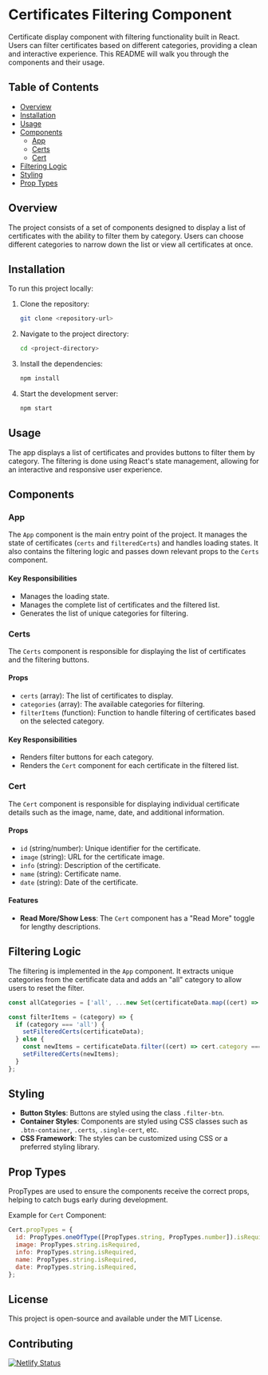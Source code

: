 # Certificates Filtering Component

Certificate display component with filtering functionality built in React. Users can filter certificates based on different categories, providing a clean and interactive experience. This README will walk you through the components and their usage.

## Table of Contents

- [Overview](#overview)
- [Installation](#installation)
- [Usage](#usage)
- [Components](#components)
  - [App](#app)
  - [Certs](#certs)
  - [Cert](#cert)
- [Filtering Logic](#filtering-logic)
- [Styling](#styling)
- [Prop Types](#prop-types)

## Overview

The project consists of a set of components designed to display a list of certificates with the ability to filter them by category. Users can choose different categories to narrow down the list or view all certificates at once.

## Installation

To run this project locally:

1. Clone the repository:

   ```bash
   git clone <repository-url>
   ```

2. Navigate to the project directory:

   ```bash
   cd <project-directory>
   ```

3. Install the dependencies:

   ```bash
   npm install
   ```

4. Start the development server:

   ```bash
   npm start
   ```

## Usage

The app displays a list of certificates and provides buttons to filter them by category. The filtering is done using React's state management, allowing for an interactive and responsive user experience.

## Components

### App

The `App` component is the main entry point of the project. It manages the state of certificates (`certs` and `filteredCerts`) and handles loading states. It also contains the filtering logic and passes down relevant props to the `Certs` component.

#### Key Responsibilities

- Manages the loading state.
- Manages the complete list of certificates and the filtered list.
- Generates the list of unique categories for filtering.

### Certs

The `Certs` component is responsible for displaying the list of certificates and the filtering buttons.

#### Props

- `certs` (array): The list of certificates to display.
- `categories` (array): The available categories for filtering.
- `filterItems` (function): Function to handle filtering of certificates based on the selected category.

#### Key Responsibilities

- Renders filter buttons for each category.
- Renders the `Cert` component for each certificate in the filtered list.

### Cert

The `Cert` component is responsible for displaying individual certificate details such as the image, name, date, and additional information.

#### Props

- `id` (string/number): Unique identifier for the certificate.
- `image` (string): URL for the certificate image.
- `info` (string): Description of the certificate.
- `name` (string): Certificate name.
- `date` (string): Date of the certificate.

#### Features

- **Read More/Show Less**: The `Cert` component has a "Read More" toggle for lengthy descriptions.

## Filtering Logic

The filtering is implemented in the `App` component. It extracts unique categories from the certificate data and adds an "all" category to allow users to reset the filter.

```jsx
const allCategories = ['all', ...new Set(certificateData.map((cert) => cert.category))];

const filterItems = (category) => {
  if (category === 'all') {
    setFilteredCerts(certificateData);
  } else {
    const newItems = certificateData.filter((cert) => cert.category === category);
    setFilteredCerts(newItems);
  }
};
```

## Styling

- **Button Styles**: Buttons are styled using the class `.filter-btn`.
- **Container Styles**: Components are styled using CSS classes such as `.btn-container`, `.certs`, `.single-cert`, etc.
- **CSS Framework**: The styles can be customized using CSS or a preferred styling library.

## Prop Types

PropTypes are used to ensure the components receive the correct props, helping to catch bugs early during development.

Example for `Cert` Component:

```jsx
Cert.propTypes = {
  id: PropTypes.oneOfType([PropTypes.string, PropTypes.number]).isRequired,
  image: PropTypes.string.isRequired,
  info: PropTypes.string.isRequired,
  name: PropTypes.string.isRequired,
  date: PropTypes.string.isRequired,
};
```

## License

This project is open-source and available under the MIT License.

## Contributing

[![Netlify Status](https://api.netlify.com/api/v1/badges/bee08f78-9ff1-4b04-b020-6a66e14c584c/deploy-status)](https://app.netlify.com/sites/g-certs/deploys)
